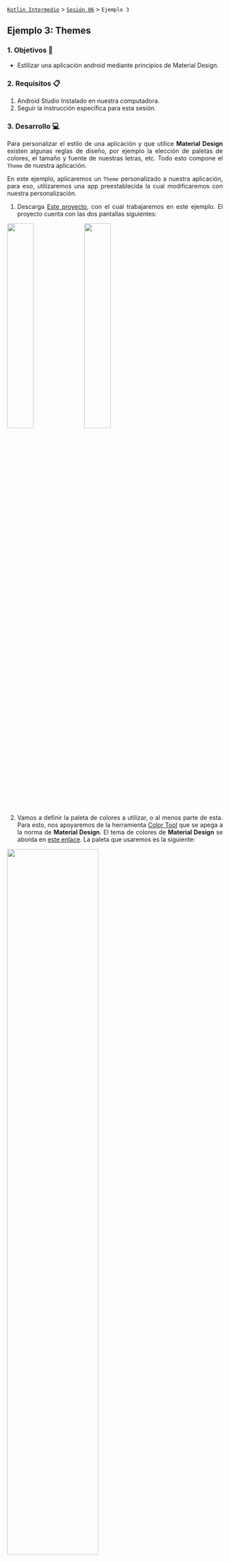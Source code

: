 [`Kotlin Intermedio`](../../Readme.md) > [`Sesión 06`](../Readme.md) > `Ejemplo 3`

## Ejemplo 3: Themes

<div style="text-align: justify;">

### 1. Objetivos :dart:

- Estilizar una aplicación android mediante principios de Material Design.

### 2. Requisitos :clipboard:

1. Android Studio Instalado en nuestra computadora.
2. Seguir la instrucción específica para esta sesión.

### 3. Desarrollo :computer:

Para personalizar el estilo de una aplicación y que utilice **Material Design** existen algunas reglas de diseño, por ejemplo la elección de paletas de colores, el tamaño y fuente de nuestras letras, etc. Todo esto compone el `Theme` de nuestra aplicación.

En este ejemplo, aplicaremos un `Theme` personalizado a nuestra aplicación, para eso, utilizaremos una app preestablecida la cual modificaremos con nuestra personalización. 

1. Descarga [Este proyecto](Themes), con el cual trabajaremos en este ejemplo. El proyecto cuenta con las dos pantallas siguientes:

<img src="images/1.png" width="35%">

<img src="images/2.png" width="35%">

2. Vamos a definir la paleta de colores a utilizar, o al menos parte de esta. Para esto, nos apoyaremos de la herramienta [Color Tool](https://material.io/resources/color/#!/?view.left=0&view.right=0) que se apega a la norma de **Material Design**. El tema de colores de **Material Design** se aborda en [este enlace](https://material.io/design/color/applying-color-to-ui.html#usage). La paleta que usaremos es la siguiente:


<img src="images/3.png" width="65%">

La página de _Color Tool_ ya viene configurada en [este enlace]https://material.io/resources/color/#!/?view.left=0&view.right=0&secondary.color=FF1744&primary.color=212121

El sitio web muestra una serie de implementaciones de la paleta de colores en los elementos de la UI. Nos basaremos en las siguientes sugerencias:

<img src="images/6.png" width="35%"> <img src="images/7.png" width="35%">


Para exportar la paleta de colores desde el sitio al archivo _colors.xml_, daremos click a _export > android_. El archivo contendrá el siguiente código:

```xml
<resources>
  <color name="primaryColor">#212121</color>
  <color name="primaryLightColor">#484848</color>
  <color name="primaryDarkColor">#000000</color>
  <color name="secondaryColor">#ff1744</color>
  <color name="secondaryLightColor">#ff616f</color>
  <color name="secondaryDarkColor">#c4001d</color>
  <color name="primaryTextColor">#ffffff</color>
  <color name="secondaryTextColor">#000000</color>
</resources>
```

Ahora, hay que reemplazar los viejos colores por los nuevos. En el `AppTheme` de _styles.xml_ hacemos las siguientes sustituciones:

* `colorPrimary` por `primaryColor`.
* `colorPrimaryDark` por `primaryDarkColor`.
* `colorAccent` por `secondaryColor`.
* `texColorPrimary` por `primaryTextColor`.

Definiremos también un color para los íconos del `App Bar`, que será de color blanco, cambiaremos el `primaryTextColor` a negro y el `secondaryTextColor` a blanco (_colors.xml_):

```xml
<color name="tabBarIconColor">#ffffff</color>
<color name="primaryTextColor">#000000</color>
<color name="secondaryTextColor">#ffffff</color>
```

y lo utilizaremos dentro de nuestro menú hamburguesa _menu.xml_

```xml
<vector xmlns:android="http://schemas.android.com/apk/res/android"
    ...
    android:tint="@color/tabBarIconColor"
```

Las pantallas deben verse de la siguiente manera:

<img src="images/4.png" width="35%">

<img src="images/5.png" width="35%">

3. Ahora, vamos a estilizar la pantalla de _login_. Según la guía de _Components_ de _Material Design_, tenemos dos estilos de `Text Fields`:

<img src="images/textfields.gif" width="60%">

Utilizaremos el tipo `outlined` para este caso, lo cual lo lograremos heredando de la clase `OutlinedBox` de `MaterialComponents`. Para obtener atributos del _App Theme_, utilizamos la referencia `?attr/<nombre_atributo>`, y lo utilizaremos en este caso, para que cuando cambiemos el tema de la app, cambien también en los estilos para nuestros componentes.

```xml
    <style name="Bedu.TextInputLayout" parent="Widget.MaterialComponents.TextInputLayout.OutlinedBox">
        <item name="hintTextAppearance">@style/Bedu.HintText</item>
        <item name="hintTextColor">?attr/colorAccent</item>
        <item name="android:textColorHint">?attr/colorPrimaryDark</item>
        <item name="android:paddingBottom">8dp</item>
        <item name="boxStrokeColor">?attr/colorAccent</item>
    </style>
```
el atributo `hintTextAppearance` hace referencia al estilo `Bedu.HintText`, que define el tamaño, color, etc. del `hint` cuando no está como `label`. Le daremos una apariencia de Subtítulo (probar con distintos) y sobreescribiremos el color original al color de texto primario.

```xml
<style name="Bedu.HintText" parent="TextAppearance.MaterialComponents.Subtitle2">
	<item name="android:textColor">?android:attr/textColorPrimary</item>
</style>
```

E implementamos en los `TextInputLayout`.

```xml
     <com.google.android.material.textfield.TextInputLayout
        android:id="@+id/layout_text_user"
        style="@style/Bedu.TextInputLayout"
	..
	/>
     <com.google.android.material.textfield.TextInputLayout
        android:id="@+id/layout_text_pass"
        style="@style/Bedu.TextInputLayout"
	..
	/>
```

Supongamos que pueden existir en toda la app algunos `TextInputs` con tamaños y márgenes diferentes, podemos definir un estilo `parent` y en los heredados, describir dichas dimensiones:

```xml
 <style name="Bedu.TextInputLayout.Login" parent="Bedu.TextInputLayout">
        <item name="android:layout_width">0dp</item>
        <item name="android:layout_height">wrap_content</item>
        <item name="android:layout_marginStart">24dp</item>
        <item name="android:layout_marginEnd">24dp</item>
        <item name="android:layout_marginTop">8dp</item>
        <item name="android:layout_marginBottom">8dp</item>
    </style>
```

Con esto, en nuestro `TextInputLayout` ya no sería necesario agregar estos atributos:

```xml
 <com.google.android.material.textfield.TextInputLayout
        android:id="@+id/layout_text_user"
        style="@style/Bedu.TextInputLayout.Login"
        android:hint="@string/hint_username"
        app:layout_constraintBottom_toTopOf="@+id/text_password"
        app:layout_constraintEnd_toEndOf="parent"
        app:layout_constraintStart_toStartOf="parent"
        app:layout_constraintHorizontal_bias="0.5"
        app:layout_constraintTop_toBottomOf="@+id/bedu"
        app:layout_constraintVertical_bias="0.35000002"
        app:layout_constraintVertical_chainStyle="packed">
	 ...
    </com.google.android.material.textfield.TextInputLayout>
```

Por último, estilizaremos el botón:

```xml
<style name="Bedu.Button" parent="Widget.MaterialComponents.Button">
	<item name="android:textColor">?android:attr/textColorPrimary</item>
        <item name="backgroundTint">?attr/colorAccent</item>
    </style>
```

La pantalla de Login debe quedar de la siguiente forma: 

<img src="images/login.gif" width="35%">


4. Ahora vamos a darle estilo al menú principal. Con los cambios que hemos realizado hasta el momento, tenemos lo siguiente:

<img src="images/8.png" width="35%">

Comenzamos por personalizar nuestro `Toolbar`, para esto, definiremos tres estilos diferentes: 

- El primero para que el título sea de color blanco (El _Theme_ está basado en _Theme.MaterialComponents.Light_ y espera que tu barra tenga un fondo claro con letras oscuras). 
- El segundo, para la apariencia del título del `App Bar`.
- El último, para el resto de configuración de estilo del `Toolbar`.

```xml
   <style name="Toolbar.Theme" parent="AppTheme">
        <item name="android:textColorPrimary">?android:attr/textColorSecondary</item>
    </style>

    <style name="Toolbar" parent="TextAppearance.MaterialComponents.Headline1">
        <item name="android:textSize">16sp</item>
    </style>

    <style name="Widget.Toolbar" parent="Widget.AppCompat.Toolbar">
        <item name="android:background">?attr/colorPrimary</item>
        <item name="android:theme">@style/Toolbar.Theme</item>
        <item name="popupTheme">@style/ThemeOverlay.AppCompat.Light</item>
        <item name="titleTextAppearance">@style/Toolbar</item>
    </style>
```

Relacionamos nuestro estilo `Widget.Toolbar` al `Toolbar` en nuestro _fragment_main.xml_

```xml
<androidx.appcompat.widget.Toolbar
                android:id="@+id/app_bar"
		...
                style="@style/Widget.Toolbar"
```

Ahora, vamos a estilizar cada item de nuestros productos. Agregaremos elevación a los `Cardviews` en _item_contact.xml_.

```xml
<com.google.android.material.card.MaterialCardView
    ...
    app:cardElevation="2dp">
</com.google.android.material.card.MaterialCardView>
```

Debido a que el color de fondo de nuestras imágenes son blancas, crearemos un separador entre estas dos:

```xml
<com.google.android.material.card.MaterialCardView
	...
    app:cardElevation="2dp">
    <LinearLayout
       ...>
        <ImageView
            android:id="@+id/imgProduct"
            .../>
<View
    android:layout_width="match_parent"
    android:layout_height="0.4dp"
    android:layout_marginHorizontal="8dp"
    android:layout_marginTop="8dp"
    android:background="@color/primaryLightColor"/>
...
```

Nuestra pantalla debe quedar de la siguiente forma:

<img src="images/9.png" width="35%">


5. La app está lista, pero, ¿qué pasa si quisiéramos tener una versión alterna de nuestro `AppTheme`? 
	    
Crearemos uno nuevo:

```xml
    <style name="AppTheme.RedBlue" parent="Theme.MaterialComponents.Light.NoActionBar">\
        <!-- utilizado para el app bar y otros elementos UI primario -->
        <item name="colorPrimary">@color/redBluePrimaryColor</item>
        <!-- utilizado para el status bar, etc. -->
        <item name="colorPrimaryDark">@color/redBluePrimaryDarkColor</item>
        <!-- utilizado por defecto par acentuar en checkboxes inputs, switch, etc. -->
        <item name="colorAccent">@color/redBlueSecondaryColor</item>
        <item name="android:textColorPrimary">@color/redBluePrimaryTextColor</item>
        <item name="android:textColorSecondary">@color/redBlueSecondaryTextColor</item>
    </style>
```

El Theme del `Toolbar` lo utiliza, por lo que lo utilizaremos en su atributo `parent`.

```xml
    <style name="Toolbar.Theme" parent="AppTheme.RedBlue">	
```

Ahora resta únicamente definirlo como el `Theme` de la aplicación, para esto abriremos el ___AndroidManifest.xml___ y en `application` hallaremos el atributo `android:theme`, donde colocaremos nuestro `style`.

```xml
    <application
       ...
        android:theme="@style/AppTheme.RedBlue">
        ...
    </application>
```

Corremos una vez más, podremos ver cómo los colores cambiaron exitosamente:

<img src="images/10.png" width="35%"> <img src="images/11.png" width="35%">


[`Anterior`](../Ejemplo-02/Readme.md) | [`Siguiente`](../Reto-02/Readme.md)




</div>
